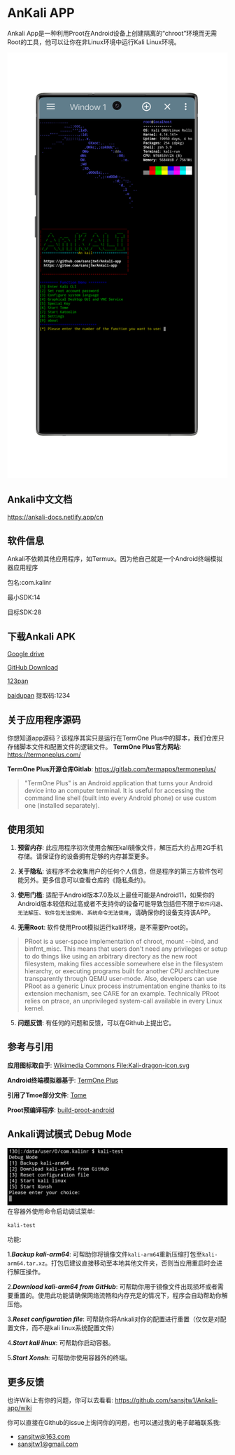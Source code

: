 # AnKali APP

Ankali App是一种利用Proot在Android设备上创建隔离的“chroot”环境而无需Root的工具，他可以让你在非Linux环境中运行Kali Linux环境。

![phone](picture/phone.png)

## Ankali中文文档

https://ankali-docs.netlify.app/cn

## 软件信息

Ankali不依赖其他应用程序，如Termux。因为他自己就是一个Android终端模拟器应用程序

包名:com.kalinr

最小SDK:14

目标SDK:28

## 下载Ankali APK
[Google drive](https://drive.google.com/drive/folders/1REO9a_jtFE65XNc5nu0sY4mTp_pVH5Qh?usp=drive_link)

[GitHub Download](https://github.com/sansjtw1/Ankali-app/releases)

[123pan](https://www.123pan.com/s/QSZRVv-rGH43)

[baidupan](https://pan.baidu.com/s/1m6pYDJavd45Cler6B9DkbA ) 提取码:1234

## 关于应用程序源码

你想知道app源码？该程序其实只是运行在TermOne Plus中的脚本，我们仓库只存储脚本文件和配置文件的逻辑文件。
**TermOne Plus官方网站**: https://termoneplus.com/

**TermOne Plus开源仓库Gitlab**: https://gitlab.com/termapps/termoneplus/

>"TermOne Plus" is an Android application that turns your Android device into an computer terminal. It is useful for accessing the command line shell (built into every Android phone) or use custom one (installed separately).


## 使用须知

1. **预留内存**: 此应用程序初次使用会解压kali镜像文件，解压后大约占用2G手机存储。请保证你的设备拥有足够的内存甚至更多。

2. **关于隐私**: 该程序不会收集用户的任何个人信息，但是程序的第三方软件包可能另外。更多信息可以查看仓库的《隐私条约》。

3. **使用门槛**: 适配于Android版本7.0及以上最佳可能是Android11，如果你的Android版本较低和过高或者不支持你的设备可能导致包括但不限于`软件闪退`、`无法解压`、`软件包无法使用`、`系统命令无法使用`，请确保你的设备支持该APP。

4. **无需Root**: 软件使用Proot模拟运行kali环境，是不需要Proot的。
>PRoot is a user-space implementation of chroot, mount --bind, and binfmt_misc. This means that users don't need any privileges or setup to do things like using an arbitrary directory as the new root filesystem, making files accessible somewhere else in the filesystem hierarchy, or executing programs built for another CPU architecture transparently through QEMU user-mode. Also, developers can use PRoot as a generic Linux process instrumentation engine thanks to its extension mechanism, see CARE for an example. Technically PRoot relies on ptrace, an unprivileged system-call available in every Linux kernel.

5. **问题反馈**: 有任何的问题和反馈，可以在Github上提出它。

## 参考与引用

**应用图标取自于**: [Wikimedia Commons File:Kali-dragon-icon.svg](https://commons.m.wikimedia.org/wiki/File:Kali-dragon-icon.svg)

**Android终端模拟器基于**: [TermOne Plus](https://termoneplus.com/)

**引用了Tmoe部分文件**: [Tome](https://github.com/2moe/tmoe)

**Proot预编译程序**: [build-proot-android](https://github.com/green-green-avk/build-proot-android)

## Ankali调试模式 Debug Mode
![Debug Mode](picture/test.png)
在容器外使用命令启动调试菜单:
```
kali-test
```
功能:

1.***Backup kali-arm64***: 可帮助你将镜像文件`kali-arm64`重新压缩打包至`kali-arm64.tar.xz`。打包后建议直接移动至本地其他文件夹，否则当应用重启时会进行解压操作。

2.***Download kali-arm64 from GitHub***: 可帮助你用于镜像文件出现损坏或者需要重置的。使用此功能请确保网络流畅和内存充足的情况下，程序会自动帮助你解压他。

3.***Reset configuration file***: 可帮助你将Ankali对你的配置进行重置（仅仅是对配置文件，而不是kali linux系统配置文件)

4.***Start kali linux***: 可帮助你启动容器。

5.***Start Xonsh***: 可帮助你使用容器外的终端。

## 更多反馈
也许Wiki上有你的问题，你可以去看看:
https://github.com/sansjtw1/Ankali-app/wiki

你可以直接在Github的issue上询问你的问题，也可以通过我的电子邮箱联系我:
- sansjtw@163.com
- sansjtw1@gmail.com